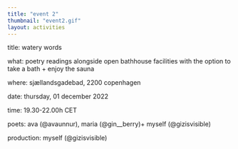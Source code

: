 ```yaml
---
title: "event 2"
thumbnail: "event2.gif"
layout: activities
---
```

title: 		watery words

what:		poetry readings alongside open bathhouse facilities with the option to take a bath + 		enjoy the sauna

where: 		sjællandsgadebad, 2200 copenhagen

date: 		thursday, 01 december 2022

time: 		19.30-22.00h CET

poets: 		ava (@avaunnur), maria (@gin__berry)+ myself (@gizisvisible)

production:	myself (@gizisvisible)

